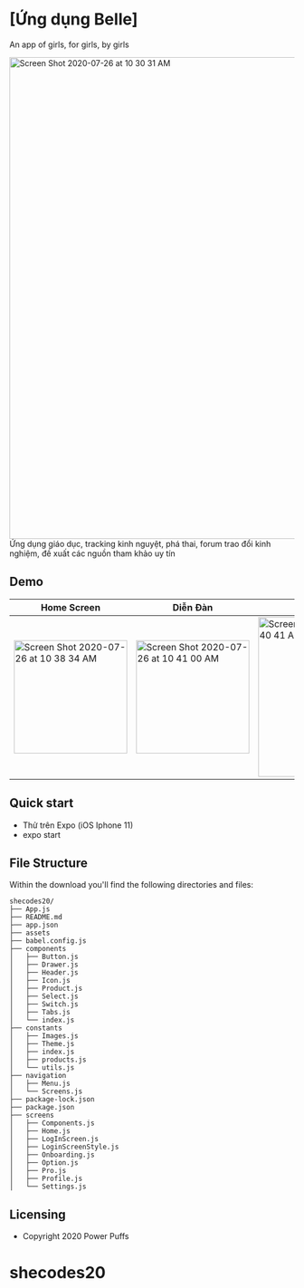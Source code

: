 # [Ứng dụng Belle]
An app of girls, for girls, by girls

<img width="851" alt="Screen Shot 2020-07-26 at 10 30 31 AM" src="https://user-images.githubusercontent.com/40749903/88470848-e2923f00-cf2b-11ea-92ed-93d976047139.png">
Ứng dụng giáo dục, tracking kinh nguyệt, phá thai, forum trao đổi kinh nghiệm, đề xuất các nguồn tham khảo uy tín

## Demo

| Home Screen | Diễn Đàn | Đăng nhập | Tư vấn phá thai |
| --- | --- | --- | --- |
| <img width="200" alt="Screen Shot 2020-07-26 at 10 38 34 AM" src="https://user-images.githubusercontent.com/40749903/88470878-31d86f80-cf2c-11ea-996c-08432b7ad375.png"> | <img width="200" alt="Screen Shot 2020-07-26 at 10 41 00 AM" src="https://user-images.githubusercontent.com/40749903/88470915-9bf11480-cf2c-11ea-8483-5c96e15f2e94.png"> | <img width="282" alt="Screen Shot 2020-07-26 at 10 40 41 AM" src="https://user-images.githubusercontent.com/40749903/88471029-eaeb7980-cf2d-11ea-906d-003c00f66334.png">| <img width="200" alt="Screen Shot 2020-07-26 at 10 41 25 AM" src="https://user-images.githubusercontent.com/40749903/88470937-db1f6580-cf2c-11ea-905b-2a1fb0a8be33.png"> |


## Quick start
- Thử trên Expo (iOS Iphone 11)
- expo start

## File Structure
Within the download you'll find the following directories and files:

```
shecodes20/
├── App.js
├── README.md
├── app.json
├── assets
├── babel.config.js
├── components
│   ├── Button.js
│   ├── Drawer.js
│   ├── Header.js
│   ├── Icon.js
│   ├── Product.js
│   ├── Select.js
│   ├── Switch.js
│   ├── Tabs.js
│   └── index.js
├── constants
│   ├── Images.js
│   ├── Theme.js
│   ├── index.js
│   ├── products.js
│   └── utils.js
├── navigation
│   ├── Menu.js
│   └── Screens.js
├── package-lock.json
├── package.json
├── screens
│   ├── Components.js
│   ├── Home.js
│   ├── LogInScreen.js
│   ├── LoginScreenStyle.js
│   ├── Onboarding.js
│   ├── Option.js
│   ├── Pro.js
│   ├── Profile.js
│   └── Settings.js

```



## Licensing

- Copyright 2020 Power Puffs 


# shecodes20

